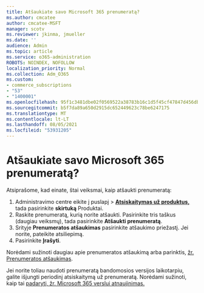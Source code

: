 ```yaml
---
title: Atšaukiate savo Microsoft 365 prenumeratą?
ms.author: cmcatee
author: cmcatee-MSFT
manager: scotv
ms.reviewer: jkinma, jmueller
ms.date: ''
audience: Admin
ms.topic: article
ms.service: o365-administration
ROBOTS: NOINDEX, NOFOLLOW
localization_priority: Normal
ms.collection: Adm_O365
ms.custom:
- commerce_subscriptions
- "53"
- "1400001"
ms.openlocfilehash: 95f1c3481dbe02f0569522a38783b16c1d5f45cf47847d456dbed9ccda52c3c2
ms.sourcegitcommit: b5f7da89a650d2915dc652449623c78be6247175
ms.translationtype: MT
ms.contentlocale: lt-LT
ms.lasthandoff: 08/05/2021
ms.locfileid: "53931205"
---
```

# <a name="canceling-your-microsoft-365-subscription"></a>Atšaukiate savo Microsoft 365 prenumeratą?

Atsiprašome, kad einate, štai veiksmai, kaip atšaukti prenumeratą:

1. Administravimo centre eikite į puslapį  >  **[Atsiskaitymas už produktus,](https://go.microsoft.com/fwlink/p/?linkid=842054)** tada pasirinkite **skirtuką** Produktai.
2. Raskite prenumeratą, kurią norite atšaukti. Pasirinkite tris taškus (daugiau veiksmų), tada pasirinkite **Atšaukti prenumeratą**.
3. Srityje **Prenumeratos atšaukimas** pasirinkite atšaukimo priežastį. Jei norite, pateikite atsiliepimą.
4. Pasirinkite **Įrašyti**.

Norėdami sužinoti daugiau apie prenumeratos atšaukimą arba parinktis, [žr. Prenumeratos atšaukimas](/microsoft-365/commerce/subscriptions/cancel-your-subscription).

Jei norite toliau naudoti prenumeratą bandomosios versijos laikotarpiu, galite išjungti periodinį atsiskaitymą už prenumeratą. Norėdami sužinoti, kaip tai [padaryti, žr. Microsoft 365 verslui atnaujinimas.](/microsoft-365/commerce/subscriptions/renew-your-subscription)